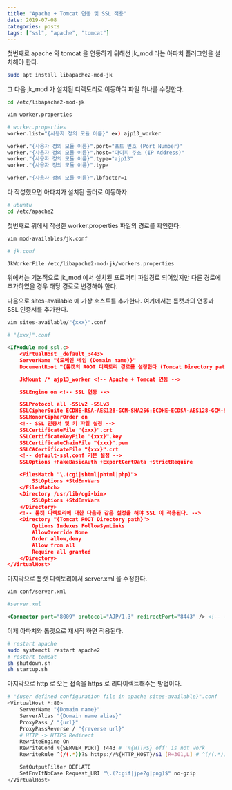 ```yaml
---
title: "Apache + Tomcat 연동 및 SSL 적용"
date: 2019-07-08
categories: posts
tags: ["ssl", "apache", "tomcat"]
---
```


첫번째로 apache 와 tomcat 을 연동하기 위해선 jk_mod 라는 아파치 플러그인을 설치해야 한다.

```bash
sudo apt install libapache2-mod-jk
```
그 다음 jk_mod 가 설치된 디렉토리로 이동하여 파일 하나를 수정한다.
```bash
cd /etc/libapache2-mod-jk

vim worker.properties

# worker.properties
worker.list="{사용자 정의 모듈 이름}" ex) ajp13_worker

worker."{사용자 정의 모듈 이름}".port="포트 번호 (Port Number)"
worker."{사용자 정의 모듈 이름}".host="아이피 주소 (IP Address)"
worker."{사용자 정의 모듈 이름}".type="ajp13"
worker."{사용자 정의 모듈 이름}".type

worker."{사용자 정의 모듈 이름}".lbfactor=1
```

다 작성했으면 아파치가 설치된 폴더로 이동하자
```bash
# ubuntu
cd /etc/apache2
```
첫번째로 위에서 작성한 worker.properties 파일의 경로를 확인한다.
```bash
vim mod-availables/jk.conf

# jk.conf

JkWorkerFile /etc/libapache2-mod-jk/workers.properties 
```
위에서는 기본적으로 jk_mod 에서 설치된 프로퍼티 파일경로 되어있지만 다른 경로에 추가하였을 경우 해당 경로로 변경해야 한다.

다음으로 sites-available 에 가상 호스트를 추가한다.
여기에서는 톰캣과의 연동과 SSL 인증서를 추가한다.
```bash
vim sites-available/"{xxx}".conf

# "{xxx}".conf
```
```xml
<IfModule mod_ssl.c>
    <VirtualHost _default_:443>
    ServerName "{도메인 네임 (Domain name)}"
    DocumentRoot "{톰캣의 ROOT 디렉토리 경로를 설정한다 (Tomcat Directory path)}"

    JkMount /* ajp13_worker <!-- Apache + Tomcat 연동 -->

    SSLEngine on <!-- SSL 연동 -->

    SSLProtocol all -SSLv2 -SSLv3
    SSLCipherSuite ECDHE-RSA-AES128-GCM-SHA256:ECDHE-ECDSA-AES128-GCM-SHA256:ECDHE-RSA-AES256-GCM-SHA384:ECDHE-ECDSA-AES256-GCM-SHA384:DHE-RSA-AES128-GCM-SHA256:DHE-DSS-AES128-GCM-SHA256:kEDH+AESGCM:ECDHE-RSA-AES128-SHA256:ECDHE-ECDSA-AES128-SHA256:ECDHE-RSA-AES128-SHA:ECDHE-ECDSA-AES128-SHA:ECDHE-RSA-AES256-SHA384:ECDHE-ECDSA-AES256-SHA384:ECDHE-RSA-AES256-SHA:ECDHE-ECDSA-AES256-SHA:DHE-RSA-AES128-SHA256:DHE-RSA-AES128-SHA:DHE-DSS-AES128:DHES-RSA-AES256-SHA:DHE-RSA-AES256-SHA:AES128-GCM-SHA256:AES256-GCM-SHA384:AES128-SHA256:AES256-SHA256:AES128-SHAAES256-SHA:AES:CAMESIA:DES-CBC3-SHA:!aNULL:!eNULL:!EXPORT:!DES:!RC4:!MD5:!PSK:!aECDH:!EDH-DSS-DES-CBC3-SHA:!EDH-RSA-DES-CBC3-SHA:!KRB5-DES-CBC3-SHA
    SSLHonorCipherOrder on
    <!-- SSL 인증서 및 키 파일 설정 -->
    SSLCertificateFile "{xxx}".crt
    SSLCertificateKeyFile "{xxx}".key
    SSLCertificateChainFile "{xxx}".pem
    SSLCACertificateFile "{xxx}".crt
    <!-- default-ssl.conf 기본 설정 -->
    SSLOptions +FakeBasicAuth +ExportCertData +StrictRequire

    <FilesMatch "\.(cgi|shtml|phtml|php)">
        SSLOptions +StdEnvVars
    </FilesMatch>
    <Directory /usr/lib/cgi-bin>
        SSLOptions +StdEnvVars
    </Directory>
    <!-- 톰캣 디렉토리에 대한 다음과 같은 설정을 해야 SSL 이 적용된다. -->
    <Directory "{Tomcat ROOT Directory path}">
        Options Indexes FollowSymLinks
        AllowOverride None
        Order allow,deny
        Allow from all
        Require all granted
    </Directory>
</VirtualHost>
```
마지막으로 톰캣 디렉토리에서 server.xml 을 수정한다.
```bash
vim conf/server.xml

#server.xml
```
```xml
<Connector port="8009" protocol="AJP/1.3" redirectPort="8443" /> <!-- 주석 제거 -->
```

이제 아파치와 톰캣으로 재시작 하면 적용된다.
```bash
# restart apache
sudo systemctl restart apache2
# restart tomcat
sh shutdown.sh
sh startup.sh
```

마지막으로 http 로 오는 접속을 https 로 리다이렉트해주는 방법이다.
```bash
# "{user defined configuration file in apache sites-available}".conf
<VirtualHost *:80>
    ServerName "{Domain name}"
    ServerAlias "{Domain name alias}"
    ProxyPass / "{url}"
    ProxyPassReverse / "{reverse url}"
    # HTTP -> HTTPS Redirect
    RewriteEngine On
    RewriteCond %{SERVER_PORT} !443 # '%{HTTPS} off' is not work
    RewriteRule ^(/(.*))?$ https://%{HTTP_HOST}/$1 [R=301,L] # ^(/(.*))?$ = all url patterns

    SetOutputFilter DEFLATE
    SetEnvIfNoCase Request_URI "\.(?:gif|jpe?g|png)$" no-gzip
</VirtualHost>